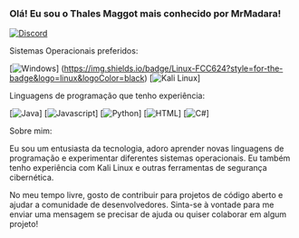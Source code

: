 ### Olá! Eu sou o Thales Maggot mais conhecido por MrMadara!

[![Discord](https://img.shields.io/badge/Discord-7289DA?style=for-the-badge&logo=discord&logoColor=white)](https://discord.gg/wJp7Zeghy9)

Sistemas Operacionais preferidos:

[![Windows](https://img.shields.io/badge/Windows-0078D6?style=for-the-badge&logo=windows&logoColor=white)]
(https://img.shields.io/badge/Linux-FCC624?style=for-the-badge&logo=linux&logoColor=black)
[![Kali Linux](https://img.shields.io/badge/Kali_Linux-557C94?style=for-the-badge&logo=kali-linux&logoColor=white)]

Linguagens de programação que tenho experiência:

[![Java](https://img.shields.io/badge/Java-007396?style=for-the-badge&logo=java&logoColor=white)]
[![Javascript](https://img.shields.io/badge/Javascript-F7DF1E?style=for-the-badge&logo=javascript&logoColor=black)]
[![Python](https://img.shields.io/badge/Python-3776AB?style=for-the-badge&logo=python&logoColor=white)]
[![HTML](https://img.shields.io/badge/HTML5-E34F26?style=for-the-badge&logo=html5&logoColor=white)]
[![C#](https://img.shields.io/badge/C%23-239120?style=for-the-badge&logo=c-sharp&logoColor=white)]

Sobre mim:

Eu sou um entusiasta da tecnologia, adoro aprender novas linguagens de programação e experimentar diferentes sistemas operacionais. Eu também tenho experiência com Kali Linux e outras ferramentas de segurança cibernética.

No meu tempo livre, gosto de contribuir para projetos de código aberto e ajudar a comunidade de desenvolvedores. Sinta-se à vontade para me enviar uma mensagem se precisar de ajuda ou quiser colaborar em algum projeto!
